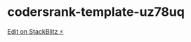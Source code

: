 # codersrank-template-uz78uq

[Edit on StackBlitz ⚡️](https://stackblitz.com/edit/codersrank-template-uz78uq)